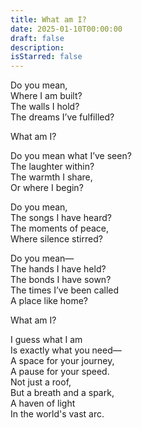 ```yaml
---
title: What am I?
date: 2025-01-10T00:00:00
draft: false
description: 
isStarred: false
---
```

Do you mean,  
Where I am built?  
The walls I hold?  
The dreams I’ve fulfilled?  

What am I?  

Do you mean what I’ve seen?  
The laughter within?  
The warmth I share,  
Or where I begin?  

Do you mean,  
The songs I have heard?  
The moments of peace,  
Where silence stirred?  

Do you mean—  
The hands I have held?  
The bonds I have sown?  
The times I’ve been called  
A place like home?  

What am I?  

I guess what I am  
Is exactly what you need—  
A space for your journey,  
A pause for your speed.  
Not just a roof,  
But a breath and a spark,  
A haven of light  
In the world's vast arc. 
